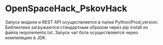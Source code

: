 # OpenSpaceHack_PskovHack

Запуск модели и REST API осуществляется в папке Python/Prod_version. Библиотеки загружаются стандартным образом через pip install из файла requirements.txt.
Запуск чат бота осуществляется через компиляцию в JDK.
